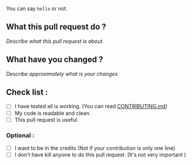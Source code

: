 You can say `hello` or not.
## What this pull request do ?
_Describe what this pull request is about._
## What have you changed ?
_Describe approximately what is your changes_
## Check list :
- [ ] I have tested all is working. (You can read [CONTRIBUTING.md](https://github.com/asterjdm/Cescosite/blob/master/CONTRIBUTING.md))
- [ ] My code is readable and clean.
- [ ] This pull request is useful.
### Optional :
- [ ]  I want to be in the credits (Not if your contribution is only one line)
- [ ]  I don't have kill anyone to do this pull request. (It's not very important )
